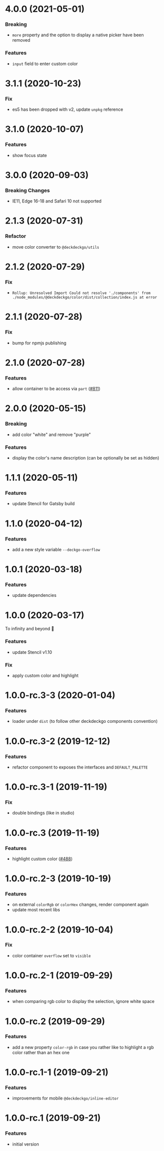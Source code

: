 # 4.0.0 (2021-05-01)

### Breaking

- `more` property and the option to display a native picker have been removed

### Features

- `input` field to enter custom color

# 3.1.1 (2020-10-23)

### Fix

- es5 has been dropped with v2, update `unpkg` reference

# 3.1.0 (2020-10-07)

### Features

- show focus state

# 3.0.0 (2020-09-03)

### Breaking Changes

- IE11, Edge 16-18 and Safari 10 not supported

# 2.1.3 (2020-07-31)

### Refactor

- move color converter to `@deckdeckgo/utils`

# 2.1.2 (2020-07-29)

### Fix

- `Rollup: Unresolved Import Could not resolve './components' from ./node_modules/@deckdeckgo/color/dist/collection/index.js at error`

# 2.1.1 (2020-07-28)

### Fix

- bump for npmjs publishing

# 2.1.0 (2020-07-28)

### Features

- allow container to be access via `part` ([#811](https://github.com/deckgo/deckdeckgo/pull/811))

# 2.0.0 (2020-05-15)

### Breaking

- add color "white" and remove "purple"

### Features

- display the color's name description (can be optionally be set as hidden)

# 1.1.1 (2020-05-11)

### Features

- update Stencil for Gatsby build

# 1.1.0 (2020-04-12)

### Features

- add a new style variable `--deckgo-overflow`

# 1.0.1 (2020-03-18)

### Features

- update dependencies

# 1.0.0 (2020-03-17)

To infinity and beyond 🚀

### Features

- update Stencil v1.10

### Fix

- apply custom color and highlight

# 1.0.0-rc.3-3 (2020-01-04)

### Features

- loader under `dist` (to follow other deckdeckgo components convention)

# 1.0.0-rc.3-2 (2019-12-12)

### Features

- refactor component to exposes the interfaces and `DEFAULT_PALETTE`

# 1.0.0-rc.3-1 (2019-11-19)

### Fix

- double bindings (like in studio)

# 1.0.0-rc.3 (2019-11-19)

### Features

- highlight custom color ([#488](https://github.com/deckgo/deckdeckgo/issues/488))

# 1.0.0-rc.2-3 (2019-10-19)

### Features

- on external `colorRgb` or `colorHex` changes, render component again
- update most recent libs

# 1.0.0-rc.2-2 (2019-10-04)

### Fix

- color container `overflow` set to `visible`

# 1.0.0-rc.2-1 (2019-09-29)

### Features

- when comparing rgb color to display the selection, ignore white space

# 1.0.0-rc.2 (2019-09-29)

### Features

- add a new property `color-rgb` in case you rather like to highlight a rgb color rather than an hex one

# 1.0.0-rc.1-1 (2019-09-21)

### Features

- improvements for mobile `@deckdeckgo/inline-editor`

# 1.0.0-rc.1 (2019-09-21)

### Features

- initial version
